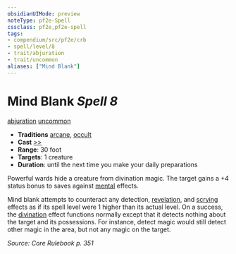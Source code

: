 ```yaml
---
obsidianUIMode: preview
noteType: pf2e-Spell
cssclass: pf2e,pf2e-spell
tags:
- compendium/src/pf2e/crb
- spell/level/8
- trait/abjuration
- trait/uncommon
aliases: ["Mind Blank"]
---
```

# Mind Blank *Spell 8*   
[abjuration](rules/traits/abjuration.md "Abjuration School Trait")  [uncommon](rules/traits/uncommon.md "Uncommon Rarity Trait")  

- **Traditions** [arcane](rules/traits/arcane.md "Arcane Tradition Trait"), [occult](rules/traits/occult.md "Occult Tradition Trait")
- **Cast** [>>](rules/core-rulebook/chapter-9-playing-the-game.md#Actions "Two-Action") 
- **Range**: 30 foot
- **Targets**: 1 creature
- **Duration**: until the next time you make your daily preparations

Powerful wards hide a creature from divination magic. The target gains a +4 status bonus to saves against [mental](rules/traits/mental.md "Mental Effect Trait") effects.

Mind blank attempts to counteract any detection, [revelation](rules/traits/revelation.md "Revelation Effect Trait"), and [scrying](rules/traits/scrying.md "Scrying Effect Trait") effects as if its spell level were 1 higher than its actual level. On a success, the [divination](rules/traits/divination.md "Divination School Trait") effect functions normally except that it detects nothing about the target and its possessions. For instance, detect magic would still detect other magic in the area, but not any magic on the target.

*Source: Core Rulebook p. 351*